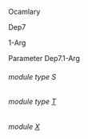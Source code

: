 Ocamlary

Dep7

1-Arg

Parameter Dep7.1-Arg

<a id="module-type-S"></a>

###### module type S

<a id="module-type-T"></a>

###### module type [T](Ocamlary.Dep7.argument-1-Arg.module-type-T.md)

<a id="module-X"></a>

###### module [X](Ocamlary.Dep7.argument-1-Arg.X.md)